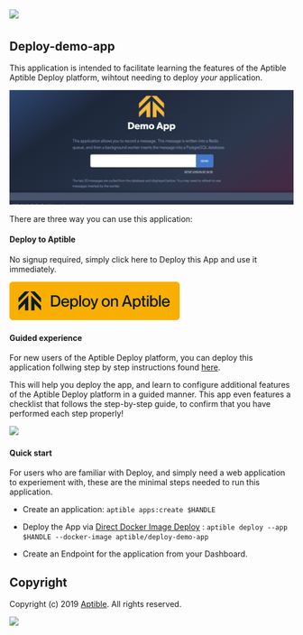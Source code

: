# ![](http://aptible-media-assets-manual.s3.amazonaws.com/web-horizontal-350.png)

## Deploy-demo-app

This application is intended to facilitate learning the features of the Aptible Aptible Deploy platform, wihtout needing to deploy _your_ application.

![](https://github.com/aptible/deploy-demo-app/blob/master/screenshots/demo.png)

There are three way you can use this application:

#### Deploy to Aptible

No signup required, simply click here to Deploy this App and use it immediately.

![](./deploy-to-aptible.png)


#### Guided experience

For new users of the Aptible Deploy platform, you can deploy this application follwing step by step instructions found [here](https://www.aptible.com/documentation/deploy/tutorials/deploy-demo-app.html).

This will help you deploy the app, and learn to configure additional features of the Aptible Deploy platform in a guided manner. This app even features a checklist that follows the step-by-step guide, to confirm that you have performed each step properly!

![](https://github.com/aptible/deploy-demo-app/blob/master/screenshots/checklist.png)


#### Quick start

For users who are familiar with Deploy, and simply need a web application to experiement with, these are the minimal steps needed to run this application.

* Create an application: `aptible apps:create $HANDLE`

* Deploy the App via [Direct Docker Image Deploy](https://www.aptible.com/documentation/deploy/reference/apps/image/direct-docker-image-deploy.html) : `aptible deploy --app $HANDLE --docker-image aptible/deploy-demo-app`

* Create an Endpoint for the application from your Dashboard.

## Copyright

Copyright (c) 2019 [Aptible](https://www.aptible.com). All rights reserved.

[<img src="https://avatars2.githubusercontent.com/u/1580788?v=4&s=60" />](https://github.com/UserNotFound)


